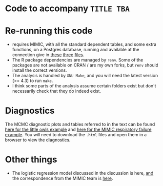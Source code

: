 # Code to accompany `TITLE TBA`

# Re-running this code

- requires MIMIC, with all the standard dependent tables, and some extra functions, on a Postgres database, running and available at the connection give in [these]() [three]() [files]().
- The R package dependencies are managed by `renv`. Some of the packages are not available on CRAN / are my own forks, but `renv` should install the correct versions.
- The analysis is handled by `GNU Make`, and you will need the latest version (>= 4.3) to run `make`.
- I think some parts of the analysis assume certain folders exist but don't necessarily check that they do indeed exist.

# Diagnostics

The MCMC diagnostic plots and tables referred to in the text can be found [here for the little owls example]() and [here for the MIMIC respiratory failure example]().
You will need to download the `.html` files and open them in a browser to view the diagnostics.

# Other things

- The logistic regression model discussed in the discussion is here, [and]() the correspondence from the MIMIC team is [here]().